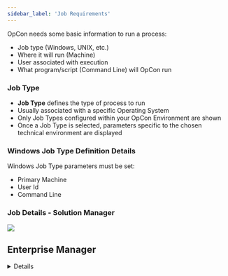```yaml
---
sidebar_label: 'Job Requirements'
---
```


OpCon needs some basic information to run a process:

* Job type (Windows, UNIX, etc.)
* Where it will run (Machine)
* User associated with execution
* What program/script (Command Line) will OpCon run


### Job Type

* **Job Type** defines the type of process to run
* Usually associated with a specific Operating System
* Only Job Types configured within your OpCon Environment are shown
* Once a Job Type is selected, parameters specific to the chosen technical environment are displayed

### Windows Job Type Definition Details

Windows Job Type parameters must be set:

* Primary Machine
* User Id
* Command Line

### Job Details - Solution Manager

![](../static/imgbasic/sm-job-type-details.png)



## Enterprise Manager

<details>

#### Job Type - Enterprise Manager

![](../static/imgbasic/Picture15.png)

#### Job Details - Enterprise Manager

![](../static/imgbasic/Picture16.png)

</details>
